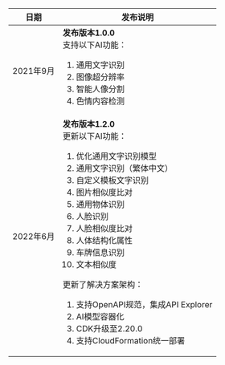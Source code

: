 | 日期  | 发布说明 |
|----------|--------|
| 2021年9月 | **发布版本1.0.0** <br>支持以下AI功能：<ol><li>通用文字识别</li><li>图像超分辨率</li><li>智能人像分割</li><li>色情内容检测</li></ol> |
| 2022年6月 | **发布版本1.2.0** <br> 更新以下AI功能：<ol><li>优化通用文字识别模型</li><li>通用文字识别（繁体中文）</li><li>自定义模板文字识别</li><li>图片相似度比对</li><li>通用物体识别</li><li>人脸识别</li><li>人脸相似度比对</li><li>人体结构化属性</li><li>车牌信息识别</li><li>文本相似度</li></ol> 更新了解决方案架构： <ol><li>支持OpenAPI规范，集成API Explorer</li><li>AI模型容器化</li><li>CDK升级至2.20.0</li><li>支持CloudFormation统一部署</li></ol> |


